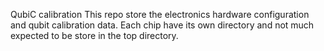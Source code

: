 QubiC calibration
This repo store the electronics hardware configuration and qubit calibration data.
Each chip have its own directory and not much expected to be store in the top directory. 
